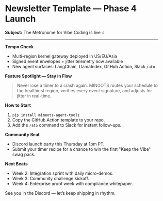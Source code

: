 # Newsletter Template — Phase 4 Launch

**Subject:** The Metronome for Vibe Coding is live 🎶

---

**Tempo Check**
- Multi-region kernel gateway deployed in US/EU/Asia
- Signed event envelopes + jitter telemetry now available
- New agent surfaces: LangChain, LlamaIndex, GitHub Action, Slack `/ato`

**Feature Spotlight — Stay in Flow**
> Never lose a timer to a crash again. MINOOTS routes your schedule to the healthiest region, verifies every event signature, and adjusts for jitter in real-time.

**How to Start**
1. `pip install minoots-agent-tools`
2. Copy the GitHub Action template to your repo.
3. Add the `/ato` command to Slack for instant follow-ups.

**Community Beat**
- Discord launch party this Thursday at 1pm PT.
- Submit your timer recipe for a chance to win the first "Keep the Vibe" swag pack.

**Next Beats**
- Week 2: Integration sprint with daily micro-demos.
- Week 3: Community challenge kickoff.
- Week 4: Enterprise proof week with compliance whitepaper.

See you in the Discord — let’s keep shipping in rhythm.
